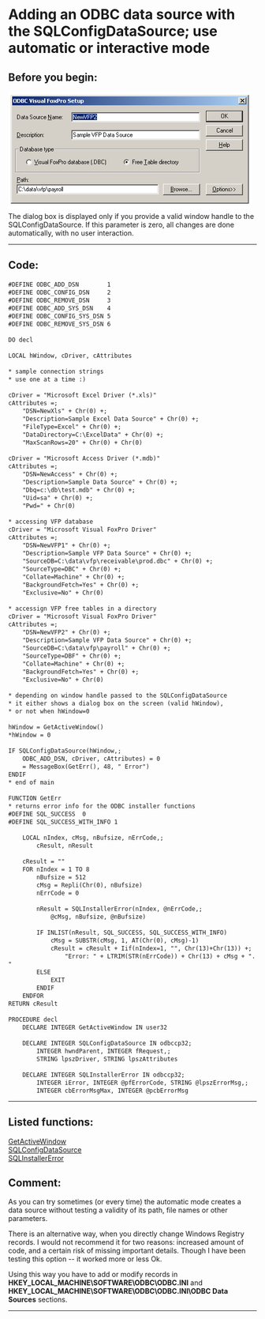 <link rel="stylesheet" type="text/css" href="../css/win32api.css">  
<link rel="stylesheet" href="https://cdnjs.cloudflare.com/ajax/libs/font-awesome/4.7.0/css/font-awesome.min.css">

# Adding an ODBC data source with the SQLConfigDataSource; use automatic or interactive mode

## Before you begin:
![](../images/confodbc.png)  
The dialog box is displayed only if you provide a valid window handle to the SQLConfigDataSource. If this parameter is zero, all changes are done automatically, with no user interaction.  
  
***  


## Code:
```foxpro  
#DEFINE ODBC_ADD_DSN        1
#DEFINE ODBC_CONFIG_DSN     2
#DEFINE ODBC_REMOVE_DSN     3
#DEFINE ODBC_ADD_SYS_DSN    4
#DEFINE ODBC_CONFIG_SYS_DSN 5
#DEFINE ODBC_REMOVE_SYS_DSN 6

DO decl

LOCAL hWindow, cDriver, cAttributes

* sample connection strings
* use one at a time :)

cDriver = "Microsoft Excel Driver (*.xls)"
cAttributes =;
	"DSN=NewXls" + Chr(0) +;
	"Description=Sample Excel Data Source" + Chr(0) +;
	"FileType=Excel" + Chr(0) +;
	"DataDirectory=C:\ExcelData" + Chr(0) +;
	"MaxScanRows=20" + Chr(0) + Chr(0)

cDriver = "Microsoft Access Driver (*.mdb)"
cAttributes =;
	"DSN=NewAccess" + Chr(0) +;
	"Description=Sample Data Source" + Chr(0) +;
	"Dbq=c:\db\test.mdb" + Chr(0) +;
	"Uid=sa" + Chr(0) +;
	"Pwd=" + Chr(0)
				
* accessing VFP database
cDriver = "Microsoft Visual FoxPro Driver"
cAttributes =;
	"DSN=NewVFP1" + Chr(0) +;
	"Description=Sample VFP Data Source" + Chr(0) +;
	"SourceDB=C:\data\vfp\receivable\prod.dbc" + Chr(0) +;
	"SourceType=DBC" + Chr(0) +;
	"Collate=Machine" + Chr(0) +;
	"BackgroundFetch=Yes" + Chr(0) +;
	"Exclusive=No" + Chr(0)

* accessign VFP free tables in a directory
cDriver = "Microsoft Visual FoxPro Driver"
cAttributes =;
	"DSN=NewVFP2" + Chr(0) +;
	"Description=Sample VFP Data Source" + Chr(0) +;
	"SourceDB=C:\data\vfp\payroll" + Chr(0) +;
	"SourceType=DBF" + Chr(0) +;
	"Collate=Machine" + Chr(0) +;
	"BackgroundFetch=Yes" + Chr(0) +;
	"Exclusive=No" + Chr(0)

* depending on window handle passed to the SQLConfigDataSource
* it either shows a dialog box on the screen (valid hWindow),
* or not when hWindow=0

hWindow = GetActiveWindow()
*hWindow = 0

IF SQLConfigDataSource(hWindow,;
	ODBC_ADD_DSN, cDriver, cAttributes) = 0
	= MessageBox(GetErr(), 48, " Error")
ENDIF
* end of main

FUNCTION GetErr
* returns error info for the ODBC installer functions
#DEFINE SQL_SUCCESS  0
#DEFINE SQL_SUCCESS_WITH_INFO 1

	LOCAL nIndex, cMsg, nBufsize, nErrCode,;
		cResult, nResult
	
	cResult = ""
	FOR nIndex = 1 TO 8
		nBufsize = 512
		cMsg = Repli(Chr(0), nBufsize)
		nErrCode = 0

		nResult = SQLInstallerError(nIndex, @nErrCode,;
			@cMsg, nBufsize, @nBufsize)

		IF INLIST(nResult, SQL_SUCCESS, SQL_SUCCESS_WITH_INFO)
			cMsg = SUBSTR(cMsg, 1, AT(Chr(0), cMsg)-1)
			cResult = cResult + Iif(nIndex=1, "", Chr(13)+Chr(13)) +;
				"Error: " + LTRIM(STR(nErrCode)) + Chr(13) + cMsg + ".     "
		ELSE
			EXIT
		ENDIF
	ENDFOR
RETURN cResult

PROCEDURE decl
	DECLARE INTEGER GetActiveWindow IN user32

	DECLARE INTEGER SQLConfigDataSource IN odbccp32;
		INTEGER hwndParent, INTEGER fRequest,;
		STRING lpszDriver, STRING lpszAttributes

	DECLARE INTEGER SQLInstallerError IN odbccp32;
		INTEGER iError, INTEGER @pfErrorCode, STRING @lpszErrorMsg,;
		INTEGER cbErrorMsgMax, INTEGER @pcbErrorMsg  
```  
***  


## Listed functions:
[GetActiveWindow](../libraries/user32/GetActiveWindow.md)  
[SQLConfigDataSource](../libraries/odbc32/SQLConfigDataSource.md)  
[SQLInstallerError](../libraries/odbccp32/SQLInstallerError.md)  

## Comment:
As you can try sometimes (or every time) the automatic mode creates a data source without testing a validity of its path, file names or other parameters.  
  
There is an alternative way, when you directly change Windows Registry records. I would not recommend it for two reasons: increased amount of code, and a certain risk of missing important details. Though I have been testing this option -- it worked more or less Ok.  
  
Using this way you have to add or modify records in   
**HKEY_LOCAL_MACHINE\SOFTWARE\ODBC\ODBC.INI** and   
**HKEY_LOCAL_MACHINE\SOFTWARE\ODBC\ODBC.INI\ODBC Data Sources** sections.  
  
***  

